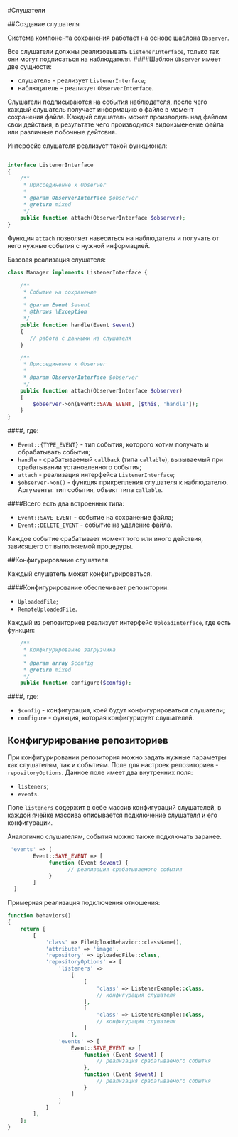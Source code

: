 #Слушатели

##Создание слушателя

Система компонента сохранения работает на основе шаблона `Observer`.

Все слушатели должны реализовывать `ListenerInterface`, только так они могут подписаться на наблюдателя.
####Шаблон `Observer` имеет две сущности: 
 - слушатель - реализует `ListenerInterface`;
 - наблюдатель - реализует `ObserverInterface`.

Слушатели подписываются на события наблюдателя, после чего каждый слушатель получает информацию о файле в момент сохранения файла. Каждый слушатель может производить над файлом свои действия, в результате чего производится видоизменение файла или различные побочные дейтсвия.

Интерфейс слушателя реализует такой функционал:
```php

interface ListenerInterface
{
    /**
     * Присоединение к Observer
     *
     * @param ObserverInterface $observer
     * @return mixed
     */
    public function attach(ObserverInterface $observer);
}
```

Функция `attach` позволяет навеситься на наблюдателя и получать от него нужные события с нужной информацией.

Базовая реализация слушателя:
```php
class Manager implements ListenerInterface {

    /**
     * Событие на сохранение
     *
     * @param Event $event
     * @throws \Exception
     */
    public function handle(Event $event)
    {
       // работа с данными из слушателя
    }

    /**
     * Присоединение к Observer
     *
     * @param ObserverInterface $observer
     */
    public function attach(ObserverInterface $observer)
    {
        $observer->on(Event::SAVE_EVENT, [$this, 'handle']);
    }
}
```
####, где: 
- `Event::{TYPE_EVENT}` - тип события, которого хотим получать и обрабатывать события;
- `handle` - срабатываемый `callback` (типа `callable`), вызываемый при срабатывании установленного события;
- `attach` - реализация интерфейса `ListenerInterface`;
- `$observer->on()` - функция прикрепления слушателя к наблюдателю. Аргументы: тип события, объект типа `callable`.

####Всего есть два встроенных типа: 
 - `Event::SAVE_EVENT` - событие на сохранение файла; 
 - `Event::DELETE_EVENT` - событие на удаление файла.

Каждое событие срабатывает момент того или иного действия, зависящего от выполняемой процедуры. 

##Конфигурирование слушателя.

Каждый слушатель может конфигурироваться. 

####Конфигурирование обеспечивает репозитории: 
- `UploadedFile`;
- `RemoteUploadedFile`.

Каждый из репозиториев реализует интерфейс `UploadInterface`, где есть функция: 

```php
    /**
     * Конфигурирование загрузчика
     *
     * @param array $config
     * @return mixed
     */
    public function configure($config);
```
####, где:
- `$config` - конфигурация, коей будут конфигурироваться слушатели;
- `configure` - функция, которая конфигурирует слушателей.

## Конфигурирование  репозиториев

При конфигурировании репозитория можно задать нужные параметры как слушателям, так и событиям. 
Поле для настроек репозиториев - `repositoryOptions`. Данное поле имеет два внутренних поля: 
- `listeners`;
- `events`.

Поле `listeners` содержит в себе массив конфигураций слушателей, в каждой ячейке массива описывается подключение слушателя и его конфигурации.

Аналогично слушателям, события можно также подключать заранее. 
```php
 'events' => [
        Event::SAVE_EVENT => [
             function (Event $event) {
                   // реализация срабатываемого события
             }
        ]
  ]
```

Примерная реализация подключения отношения:
```php
function behaviors()
{
    return [
        [
            'class' => FileUploadBehavior::className(),
            'attribute' => 'image',
            'repository' => UploadedFile::class,
            'repositoryOptions' => [
                'listeners' =>
                    [
                        [
                            'class' => ListenerExample::class,
                            // конфигурация слушателя
                        ],
                        [
                            'class' => ListenerExample::class,
                            // конфигурация слушателя
                        ]
                    ],
                'events' => [
                    Event::SAVE_EVENT => [
                        function (Event $event) {
                            // реализация срабатываемого события
                        },
                        function (Event $event) {
                            // реализация срабатываемого события
                        }
                    ]
                ]
            ]
        ],
    ];
}
```